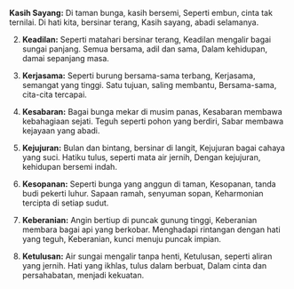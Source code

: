  **Kasih Sayang:**
   Di taman bunga, kasih bersemi,
   Seperti embun, cinta tak ternilai.
   Di hati kita, bersinar terang,
   Kasih sayang, abadi selamanya.

2. **Keadilan:**
   Seperti matahari bersinar terang,
   Keadilan mengalir bagai sungai panjang.
   Semua bersama, adil dan sama,
   Dalam kehidupan, damai sepanjang masa.

3. **Kerjasama:**
   Seperti burung bersama-sama terbang,
   Kerjasama, semangat yang tinggi.
   Satu tujuan, saling membantu,
   Bersama-sama, cita-cita tercapai.

4. **Kesabaran:**
   Bagai bunga mekar di musim panas,
   Kesabaran membawa kebahagiaan sejati.
   Teguh seperti pohon yang berdiri,
   Sabar membawa kejayaan yang abadi.

5. **Kejujuran:**
   Bulan dan bintang, bersinar di langit,
   Kejujuran bagai cahaya yang suci.
   Hatiku tulus, seperti mata air jernih,
   Dengan kejujuran, kehidupan bersemi indah.

6. **Kesopanan:**
   Seperti bunga yang anggun di taman,
   Kesopanan, tanda budi pekerti luhur.
   Sapaan ramah, senyuman sopan,
   Keharmonian tercipta di setiap sudut.

7. **Keberanian:**
   Angin bertiup di puncak gunung tinggi,
   Keberanian membara bagai api yang berkobar.
   Menghadapi rintangan dengan hati yang teguh,
   Keberanian, kunci menuju puncak impian.

8. **Ketulusan:**
   Air sungai mengalir tanpa henti,
   Ketulusan, seperti aliran yang jernih.
   Hati yang ikhlas, tulus dalam berbuat,
   Dalam cinta dan persahabatan, menjadi kekuatan.
